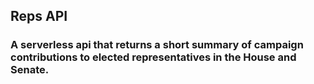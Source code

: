 ## Reps API
### A serverless api that returns a short summary of campaign contributions to elected representatives in the House and Senate. 

